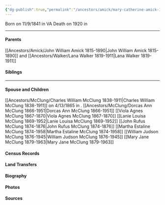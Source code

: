 ```yaml
---
{"dg-publish":true,"permalink":"/ancestors/amick/mary-catherine-amick-1841-1920/","tags":["Mary-C-Amick"]}
---
```


Born on  11/9/1841 in VA
Death on 1920 in <!-- link to place -->

---
#### Parents

[[Ancestors/Amick/John William Amick 1815-1890\|John William Amick 1815-1890]] and [[Ancestors/Walker/Lana Walker 1819-1911\|Lana Walker 1819-1911]]
#### Siblings
<!-- Link to sibling -->

---
#### Spouse and Children
[[Ancestors/McClung/Charles William McClung 1838-1911\|Charles William McClung 1838-1911]] on 4/13/1865 in <!-- link to place -->.
[[Ancestors/McClung/Dorcas Ann McClung 1866-1951\|Dorcas Ann McClung 1866-1951]]
[[Viola Agnes McClung 1867-1870\|Viola Agnes McClung 1867-1870]]
[[Lanie Louisa McClung 1869-1952\|Lanie Louisa McClung 1869-1952]]
[[John Rufus McClung 1874-1876\|John Rufus McClung 1874-1876]]
[[Martha Estaline McClung 1874-1958\|Martha Estaline McClung 1874-1958]]
[[William Judson McClung 1876-1945\|William Judson McClung 1876-1945]]
[[Mary Jane McClung 1879-1963\|Mary Jane McClung 1879-1963]]


#### Census Records

#### Land Transfers

#### Biography

#### Photos

#### Sources

